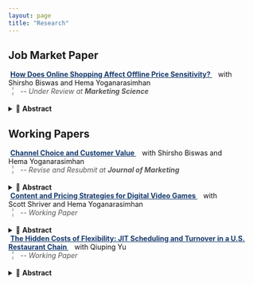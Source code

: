 ```yaml
---
layout: page
title: "Research"
---
```


<style>
/* ---------- COLOR THEMES ---------- */
:root{
  /* Light mode defaults */
  --title-link-color: #15396c;   /* blue (same as current site) */
  --status-color:     #555555;   /* medium grey on white */
  --status-border:    #a4b0be;   /* muted blue-grey */
  --author-color:     #111111;   /* nearly-black for light mode */
}
@media (prefers-color-scheme: dark){
  :root{
    --title-link-color: #ff4d4f; /* vivid red on dark bg */
    --status-color:     #d1d1d1; /* light grey on dark bg */
    --status-border:    #9aa5b1; /* softened grey for border */
    --author-color:     #d1d1d1; /* light grey for author names */
  }
}

/* ---------- COMPONENT STYLES ---------- */
.paper-title{
  color: var(--title-link-color);
  font-weight: bold;
  text-decoration: underline;
  padding: 2px 4px;
  border-radius: 4px;
}

.paper-status{
  border-left: 2px dashed var(--status-border);
  padding-left: 14px;
  margin-left: 8px;
  color: var(--status-color);
  font-style: italic;
  margin-bottom: 18px;
}

.author-name{
  color: var(--author-color);
}
</style>

## Job Market Paper

<a href="https://papers.ssrn.com/sol3/papers.cfm?abstract_id=5304835" class="paper-title">
  How Does Online Shopping Affect Offline Price Sensitivity?
</a>
<span class="author-name">
  &nbsp; with Shirsho&nbsp;Biswas and Hema&nbsp;Yoganarasimhan
</span>
<br>

<div class="paper-status">
  -- Under Review at <strong>Marketing Science</strong>
</div>

<details>
  <summary> 📖 <strong>Abstract</strong></summary>
The rapid growth of e-commerce has significantly transformed consumer behavior, raising questions about how the adoption of online shopping influences offline shopping. This paper investigates whether consumers who adopt online shopping with a retailer become more price sensitive in their subsequent offline purchases with the same retailer. Using transaction-level data from a large Brazilian pet supplies retailer operating both online and offline channels, we compare “adopters” – customers who began shopping online after a period of offline-only purchasing – with “non-adopters” who remained offline-only. We estimate a discrete choice logit model with individual-level heterogeneity, using a novel algorithm to handle high-dimensional fixed effects and address price endogeneity. We apply a staggered difference-in-differences approach to estimate the Average Treatment Effect on the Treated (ATT). We find that offline price sensitivity increases significantly post-online adoption in three of four product categories, particularly in low-switching-cost items like pet hygiene. Counterfactual pricing simulations show that incorporating these behavioral spillovers into pricing strategies can increase firm profits by up to 4.1%. These results underscore the importance of recognizing cross-channel effects in consumer behavior and contribute to the literature on pricing and multichannel retailing by identifying online adoption as a key driver of offline price sensitivity.
</details>

## Working Papers

<a href="https://papers.ssrn.com/sol3/papers.cfm?abstract_id=4747756" class="paper-title">
  Channel Choice and Customer Value
</a>
<span class="author-name">
  &nbsp; with Shirsho&nbsp;Biswas and Hema&nbsp;Yoganarasimhan
</span>
<br>

<div class="paper-status">
  -- Revise and Resubmit at <strong>Journal of Marketing</strong>
</div>

<details>
  <summary> 📖 <strong>Abstract</strong></summary>
We investigate how the adoption of a retailer's digital shopping channels (e-commerce website and/or mobile app) affects the purchase behaviors of consumers who had previously only shopped at the retailer's physical stores. We consider two types of adopters – (a) those who adopted online shopping due to the environmental shock of COVID-19 (<em>covid adopters</em>), and (b) those who adopted online shopping of their own volition without any external stimulus, pre-COVID-19 (<em>organic adopters</em>). We find that both groups of online shopping adopters increase their total spend post-online adoption, and the magnitude of this increase in spend is similar for both groups. However, we uncover significant differences in how the two groups use the online and offline channels post-online-adoption. While both groups slowly shift more of their purchases to online channels, <em>covid adopters</em> do so at a significantly slower rate. These differences in channel share lead to significant differences in the profitability of the two groups, with <em>covid adopters</em> being more profitable than <em>organic adopters</em>. Our findings highlight the need for managers to consider the different reasons for consumers' selection into the adoption of new channels when forecasting the impact on post-adoption purchase behavior and profitability.
</details>

<span class="paper-title">
  Content and Pricing Strategies for Digital Video Games
</span>
<span class="author-name">
  &nbsp; with Scott&nbsp;Shriver and Hema&nbsp;Yoganarasimhan
</span>
<br>

<div class="paper-status">
  -- Working Paper
</div>

<details>
  <summary> 📖 <strong>Abstract</strong></summary>
The video game industry has experienced a wave of disruption as consumers rapidly shift to acquiring and consuming content through digital channels. Incumbent game publishers have struggled to adapt their content and pricing strategies to shifting consumption patterns and increased competition from low-cost independent suppliers. Recently, game publishers have pursued new business models that feature downloadable content (DLC) services offered in conjunction with or as a replacement for traditional physical media. While service-based models can potentially extract additional surplus from the market by allowing for more customized content bundles and pricing than with physically distributed media, exploiting these opportunities poses a challenge to firms who must attempt to optimize their offerings over a formidably complex decision space. In this paper, we develop a structural framework to facilitate the recovery of consumer preferences for game content and the optimization of firm content/price strategies. Our approach is to leverage rich covariation in observed content consumption and DLC service subscriptions to infer consumer content valuations and price sensitivities. We devise a joint model of video game activity and demand for downloadable content, where consumers sequentially make (discrete) DLC subscription choices followed by (continuous) choices of how much to play. Our model accounts for forward-looking consumer expectations about declining content prices and attendant concerns for dynamic selection bias in our demand estimates. We document evidence of heterogeneous preferences for content and significant effects of DLC availability on game usage. Our counterfactual experiments suggest that compressing the DLC release cycle and moving to a recurring fee structure are both viable ways to increase revenues.
</details>

<span class="paper-title">
  The Hidden Costs of Flexibility: JIT Scheduling and Turnover in a U.S. Restaurant Chain
</span>
<span class="author-name">
  &nbsp; with Qiuping&nbsp;Yu
</span>
<br>

<div class="paper-status">
  -- Working Paper
</div>

<details>
  <summary> 📖 <strong>Abstract</strong></summary>
Just-in-time (JIT) scheduling, increasingly augmented by algorithmic tools, allows service firms to dynamically match labor supply with demand. While effective in reducing labor costs, such systems often generate precarious schedules—particularly in retail and service sectors—raising concerns about employee well-being and long-run firm performance. Using granular shift-level data covering over 2.3 million hours worked by 2,400+ frontline employees over three years at a national casual dining chain, we examine how scheduling quality – along three dimensions: predictability (advance notice), consistency (temporal stability), and sufficiency (adequacy of hours) – affects worker turnover. Leveraging a Cox proportional hazards model with an instrumental variables approach, we find that: (1) a 10 p.p. increase in real-time shift additions (with no advance notice) raises turnover risk by 7.1%, while additions with short (two-day) notice have no significant effect; (2) variability in shift timing increases attrition, but volatility in weekly hours does not; and (3) each additional weekly hour worked reduces turnover risk by 2.3%. These results highlight the hidden costs of just-in-time scheduling that prioritizes flexibility over schedule quality. Our findings offer actionable insights for firms seeking to improve workforce stability and contribute empirical evidence to ongoing policy debates on fair scheduling practices.
</details>
